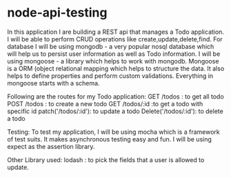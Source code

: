 # node-api-testing

In this application I are building a REST api that manages a Todo application. I will be able to perform CRUD operations like
create,update,delete,find. For database I will be using mongodb - a very popular nosql database which will help us to persist user information as well as Todo information. I will be using mongoose - a library which helps to work with mongodb. Mongoose is a ORM (object relational mapping which helps to structure the data. It also helps to define properties and perform custom validations. Everything in mongoose starts with a schema. 

Following are the routes for my Todo application:
GET /todos : to get all todo
POST /todos : to create a new todo
GET /todos/:id :to get a todo with specific id
patch('/todos/:id'): to update a todo
Delete('/todos/:id'): to delete a todo

Testing:
To test my application, I will be using mocha which is a framework of test suits. It makes asynchronous testing easy and fun. I will be using expect as the assertion library.

Other Library used:
lodash : to pick the fields that a user is allowed to update.
